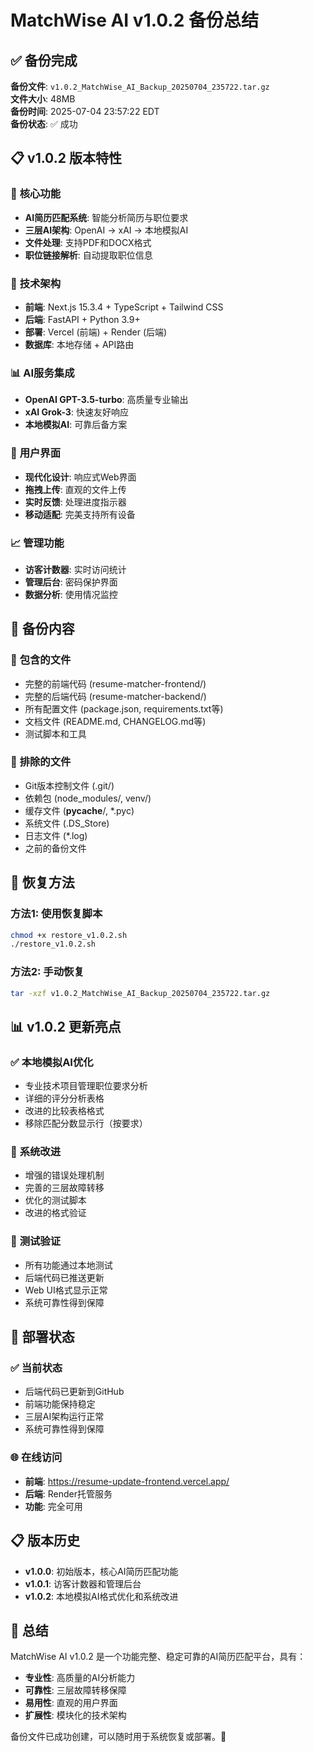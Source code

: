 # MatchWise AI v1.0.2 备份总结

## ✅ **备份完成**

**备份文件**: `v1.0.2_MatchWise_AI_Backup_20250704_235722.tar.gz`  
**文件大小**: 48MB  
**备份时间**: 2025-07-04 23:57:22 EDT  
**备份状态**: ✅ 成功

## 📋 **v1.0.2 版本特性**

### 🎯 **核心功能**
- **AI简历匹配系统**: 智能分析简历与职位要求
- **三层AI架构**: OpenAI → xAI → 本地模拟AI
- **文件处理**: 支持PDF和DOCX格式
- **职位链接解析**: 自动提取职位信息

### 🔧 **技术架构**
- **前端**: Next.js 15.3.4 + TypeScript + Tailwind CSS
- **后端**: FastAPI + Python 3.9+
- **部署**: Vercel (前端) + Render (后端)
- **数据库**: 本地存储 + API路由

### 📊 **AI服务集成**
- **OpenAI GPT-3.5-turbo**: 高质量专业输出
- **xAI Grok-3**: 快速友好响应
- **本地模拟AI**: 可靠后备方案

### 🎨 **用户界面**
- **现代化设计**: 响应式Web界面
- **拖拽上传**: 直观的文件上传
- **实时反馈**: 处理进度指示器
- **移动适配**: 完美支持所有设备

### 📈 **管理功能**
- **访客计数器**: 实时访问统计
- **管理后台**: 密码保护界面
- **数据分析**: 使用情况监控

## 🔄 **备份内容**

### 📁 **包含的文件**
- 完整的前端代码 (resume-matcher-frontend/)
- 完整的后端代码 (resume-matcher-backend/)
- 所有配置文件 (package.json, requirements.txt等)
- 文档文件 (README.md, CHANGELOG.md等)
- 测试脚本和工具

### 🚫 **排除的文件**
- Git版本控制文件 (.git/)
- 依赖包 (node_modules/, venv/)
- 缓存文件 (__pycache__/, *.pyc)
- 系统文件 (.DS_Store)
- 日志文件 (*.log)
- 之前的备份文件

## 🚀 **恢复方法**

### 方法1: 使用恢复脚本
```bash
chmod +x restore_v1.0.2.sh
./restore_v1.0.2.sh
```

### 方法2: 手动恢复
```bash
tar -xzf v1.0.2_MatchWise_AI_Backup_20250704_235722.tar.gz
```

## 📊 **v1.0.2 更新亮点**

### ✅ **本地模拟AI优化**
- 专业技术项目管理职位要求分析
- 详细的评分分析表格
- 改进的比较表格格式
- 移除匹配分数显示行（按要求）

### 🔧 **系统改进**
- 增强的错误处理机制
- 完善的三层故障转移
- 优化的测试脚本
- 改进的格式验证

### 🧪 **测试验证**
- 所有功能通过本地测试
- 后端代码已推送更新
- Web UI格式显示正常
- 系统可靠性得到保障

## 🎯 **部署状态**

### ✅ **当前状态**
- 后端代码已更新到GitHub
- 前端功能保持稳定
- 三层AI架构运行正常
- 系统可靠性得到保障

### 🌐 **在线访问**
- **前端**: https://resume-update-frontend.vercel.app/
- **后端**: Render托管服务
- **功能**: 完全可用

## 📋 **版本历史**

- **v1.0.0**: 初始版本，核心AI简历匹配功能
- **v1.0.1**: 访客计数器和管理后台
- **v1.0.2**: 本地模拟AI格式优化和系统改进

## 🎉 **总结**

MatchWise AI v1.0.2 是一个功能完整、稳定可靠的AI简历匹配平台，具有：

- **专业性**: 高质量的AI分析能力
- **可靠性**: 三层故障转移保障
- **易用性**: 直观的用户界面
- **扩展性**: 模块化的技术架构

备份文件已成功创建，可以随时用于系统恢复或部署。🚀 